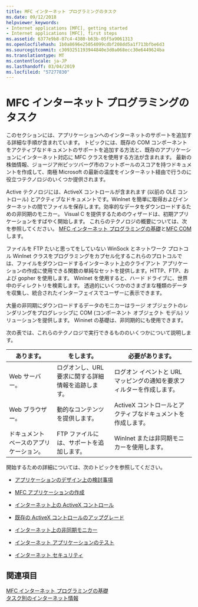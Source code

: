 ```yaml
---
title: MFC インターネット プログラミングのタスク
ms.date: 09/12/2018
helpviewer_keywords:
- Internet applications [MFC], getting started
- Internet applications [MFC], first steps
ms.assetid: 6377e9b8-07c4-4380-b63b-05f5a9061313
ms.openlocfilehash: 1b0a8696e25054099cdbf208dd5a1f713bfbe6d3
ms.sourcegitcommit: c3093251193944840e3d0a068ecc30e6449624ba
ms.translationtype: MT
ms.contentlocale: ja-JP
ms.lasthandoff: 03/04/2019
ms.locfileid: "57277830"
---
```

# <a name="mfc-internet-programming-tasks"></a>MFC インターネット プログラミングのタスク

このセクションには、アプリケーションへのインターネットのサポートを追加する詳細な手順が含まれています。 トピックには、既存の COM コンポーネントをアクティブなドキュメントのサポートを追加する方法と、既存のアプリケーションにインターネット対応に MFC クラスを使用する方法が含まれます。 最新の株価情報、ジョージア州ピッツバーグ市のフットボールのスコアを持つドキュメントを作成して、南極 Microsoft の最新の温度をインターネット経由で行うのに役立つテクノロジのいくつか提供されます。

Active テクノロジには、ActiveX コントロールが含まれます (以前の OLE コントロール) とアクティブなドキュメントです。WinInet を簡単に取得およびインターネットの間でファイルを保存します。効率的なデータをダウンロードするための非同期のモニカー。 Visual C を提供するためのウィザードは、初期アプリケーションをすばやく開始します。 これらのテクノロジの概要については、次を参照してください。 [MFC インターネット プログラミングの基礎](../mfc/mfc-internet-programming-basics.md)と[MFC COM](../mfc/mfc-com.md)します。

ファイルを FTP たいと思ってをしていない WinSock とネットワーク プロトコル WinInet クラスをプログラミングをカプセル化するこれらのプロトコルでは、ファイルをダウンロードするインターネット上のクライアント アプリケーションの作成に使用できる関数の単純なセットを提供します。HTTP、FTP、および gopher を使用します。 WinInet を使用すると、ハード ドライブに、世界中のディレクトリを検索します。 透過的にいくつかのさまざまな種類のデータを収集し、統合されたインターフェイスでユーザーに表示できます。

大量の非同期にダウンロードするデータのモニカーはラージ オブジェクトのレンダリングをプログレッシブに COM (コンポーネント オブジェクト モデル) ソリューションを提供します。 Wininet の基礎は、非同期的にも使用できます。

次の表では、これらのテクノロジで実行できるもののいくつかについて説明します。

|あります。|をします。|必要があります。|
|--------------|-----------------|----------------|
|Web サーバー。|ログオンし、URL 要求に関する詳細情報を追跡します。|ログオン イベントと URL マッピングの通知を要求フィルターを作成します。|
|Web ブラウザー。|動的なコンテンツを提供します。|ActiveX コントロールとアクティブなドキュメントを作成します。|
|ドキュメント ベースのアプリケーション。|FTP ファイルには、サポートを追加します。|WinInet または非同期モニカーを使用します。|

開始するための詳細については、次のトピックを参照してください。

- [アプリケーションのデザイン上の検討事項](../mfc/application-design-choices.md)

- [MFC アプリケーションの作成](../mfc/writing-mfc-applications.md)

- [インターネット上の ActiveX コントロール](../mfc/activex-controls-on-the-internet.md)

- [既存の ActiveX コントロールのアップグレード](../mfc/upgrading-an-existing-activex-control.md)

- [インターネット上の非同期モニカー](../mfc/asynchronous-monikers-on-the-internet.md)

- [インターネット アプリケーションのテスト](../mfc/testing-internet-applications.md)

- [インターネット セキュリティ](../mfc/internet-security-cpp.md)

## <a name="see-also"></a>関連項目

[MFC インターネット プログラミングの基礎](../mfc/mfc-internet-programming-basics.md)<br/>
[タスク別のインターネット情報](../mfc/internet-information-by-task.md)
